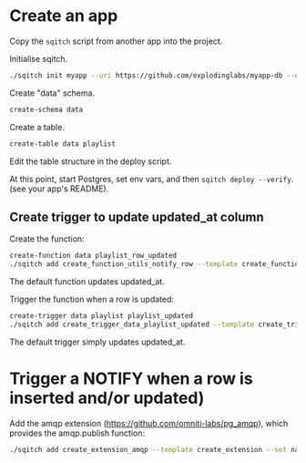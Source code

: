 # Create an app

Copy the `sqitch` script from another app into the project.

Initialise sqitch.
```sh
./sqitch init myapp --uri https://github.com/explodinglabs/myapp-db --engine pg
```

Create "data" schema.
```sh
create-schema data
```

Create a table.
```sh
create-table data playlist
```

Edit the table structure in the deploy script.

At this point, start Postgres, set env vars, and then `sqitch deploy --verify`.
(see your app's README).


## Create trigger to update updated_at column

Create the function:
```sh
create-function data playlist_row_updated
./sqitch add create_function_utils_notify_row --template create_function --set schema=data --set name=playlist_row_updated --note 'Add data.playlist_row_updated function'
```

The default function updates updated_at.

Trigger the function when a row is updated:
```sh
create-trigger data playlist playlist_updated
./sqitch add create_trigger_data_playlist_updated --template create_trigger --set table_schema=data --set table_name=playlist --set trigger_name=playlist_updated --note 'Add data.team_changed trigger'
```

The default trigger simply updates updated_at.

# Trigger a NOTIFY when a row is inserted and/or updated)

Add the amqp extension (https://github.com/omniti-labs/pg_amqp), which provides
the amqp.publish function:
```sh
./sqitch add create_extension_amqp --template create_extension --set name=amqp --note 'Create extension amqp'
```

